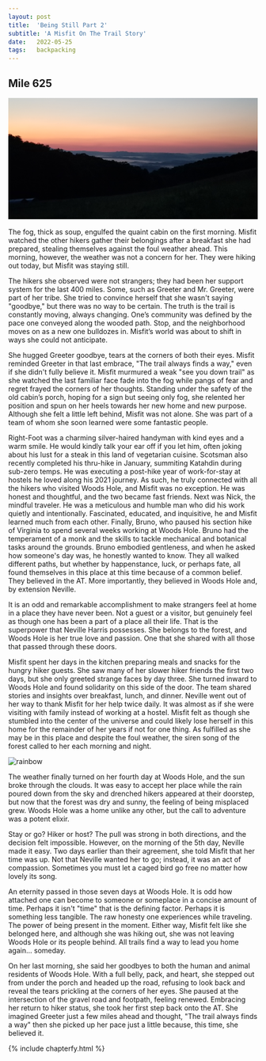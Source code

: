 ```yaml
---
layout: post
title:  'Being Still Part 2'
subtitle: 'A Misfit On The Trail Story'
date:   2022-05-25
tags:   backpacking
---
```

## Mile 625

![sunrise](/assets/img_misfit_series/13-sunrise.jpg)

The fog, thick as soup, engulfed the quaint cabin on the first morning. Misfit watched the other hikers gather their belongings after a
breakfast she had prepared, stealing themselves against the foul weather ahead. This morning, however, the weather was not a concern for
her. They were hiking out today, but Misfit was staying still.

The hikers she observed were not strangers; they had been her support system for the last 400 miles. Some, such as Greeter and Mr. Greeter,
were part of her tribe. She tried to convince herself that she wasn't saying "goodbye," but there was no way to be certain. The truth is the
trail is constantly moving, always changing. One’s community was defined by the pace one conveyed along the wooded path. Stop, and the
neighborhood moves on as a new one bulldozes in. Misfit’s world was about to shift in ways she could not anticipate.

She hugged Greeter goodbye, tears at the corners of both their eyes. Misfit reminded Greeter in that last embrace, "The trail always finds a
way," even if she didn't fully believe it. Misfit murmured a weak "see you down trail" as she watched the last familiar face fade into the
fog while pangs of fear and regret frayed the corners of her thoughts. Standing under the safety of the old cabin’s porch, hoping for a sign
but seeing only fog, she relented her position and spun on her heels towards her new home and new purpose. Although she felt a little left
behind, Misfit was not alone. She was part of a team of whom she soon learned were some fantastic people.

Right-Foot was a charming silver-haired handyman with kind eyes and a warm smile. He would kindly talk your ear off if you let him, often
joking about his lust for a steak in this land of vegetarian cuisine. Scotsman also recently completed his thru-hike in January, summiting
Katahdin during sub-zero temps. He was executing a post-hike year of work-for-stay at hostels he loved along his 2021 journey. As such, he
truly connected with all the hikers who visited Woods Hole, and Misfit was no exception. He was honest and thoughtful, and the two became
fast friends. Next was Nick, the mindful traveler. He was a meticulous and humble man who did his work quietly and intentionally.
Fascinated, educated, and inquisitive, he and Misfit learned much from each other. Finally, Bruno, who paused his section hike of Virginia
to spend several weeks working at Woods Hole. Bruno had the temperament of a monk and the skills to tackle mechanical and botanical tasks
around the grounds. Bruno embodied gentleness, and when he asked how someone's day was, he honestly wanted to know. They all walked
different paths, but whether by happenstance, luck, or perhaps fate, all found themselves in this place at this time because of a common
belief. They believed in the AT. More importantly, they believed in Woods Hole and, by extension Neville.

It is an odd and remarkable accomplishment to make strangers feel at home in a place they have never been. Not a guest or a visitor, but
genuinely feel as though one has been a part of a place all their life. That is the superpower that Neville Harris possesses. She belongs to
the forest, and Woods Hole is her true love and passion. One that she shared with all those that passed through these doors.

Misfit spent her days in the kitchen preparing meals and snacks for the hungry hiker guests. She saw many of her slower hiker friends the
first two days, but she only greeted strange faces by day three. She turned inward to Woods Hole and found solidarity on this side of the
door. The team shared stories and insights over breakfast, lunch, and dinner. Neville went out of her way to thank Misfit for her help twice
daily. It was almost as if she were visiting with family instead of working at a hostel. Misfit felt as though she stumbled into the center
of the universe and could likely lose herself in this home for the remainder of her years if not for one thing. As fulfilled as she may be
in this place and despite the foul weather, the siren song of the forest called to her each morning and night.

![rainbow](/assets/img_misfit_series/13-rainbow.jpeg)

The weather finally turned on her fourth day at Woods Hole, and the sun broke through the clouds. It was easy to accept her place while the
rain poured down from the sky and drenched hikers appeared at their doorstep, but now that the forest was dry and sunny, the feeling of
being misplaced grew. Woods Hole was a home unlike any other, but the call to adventure was a potent elixir.

Stay or go? Hiker or host? The pull was strong in both directions, and the decision felt impossible. However, on the morning of the 5th day,
Neville made it easy. Two days earlier than their agreement, she told Misfit that her time was up. Not that Neville wanted her to go;
instead, it was an act of compassion. Sometimes you must let a caged bird go free no matter how lovely its song.

An eternity passed in those seven days at Woods Hole. It is odd how attached one can become to someone or someplace in a concise amount of
time. Perhaps it isn't "time" that is the defining factor. Perhaps it is something less tangible. The raw honesty one experiences while
traveling. The power of being present in the moment. Either way, Misfit felt like she belonged here, and although she was hiking out, she
was not leaving Woods Hole or its people behind. All trails find a way to lead you home again… someday.

On her last morning, she said her goodbyes to both the human and animal residents of Woods Hole. With a full belly, pack, and heart, she
stepped out from under the porch and headed up the road, refusing to look back and reveal the tears prickling at the corners of her eyes.
She paused at the intersection of the gravel road and footpath, feeling renewed. Embracing her return to hiker status, she took her first
step back onto the AT. She imagined Greeter just a few miles ahead and thought, "The trail always finds a way" then she picked up her pace
just a little because, this time, she believed it.


{% include chapterfy.html %}
